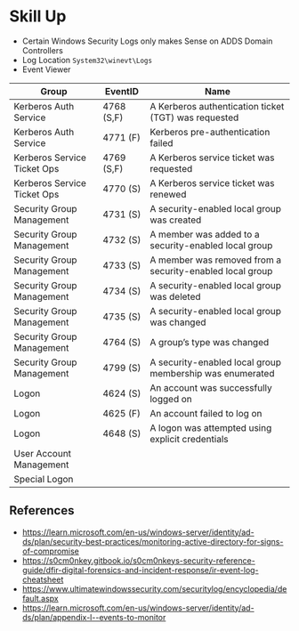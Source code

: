 # Skill Up
- Certain Windows Security Logs only makes Sense on ADDS Domain Controllers 
- Log Location `System32\winevt\Logs`
- Event Viewer 

| Group                        | EventID    | Name                                                     |
|------------------------------|------------|----------------------------------------------------------|
| Kerberos Auth Service        | 4768 (S,F) | A Kerberos authentication ticket (TGT) was requested     |
| Kerberos Auth Service        | 4771 (F)   | Kerberos pre-authentication failed                       |
| Kerberos Service Ticket Ops  | 4769 (S,F) | A Kerberos service ticket was requested                  |
| Kerberos Service Ticket Ops  | 4770 (S)   | A Kerberos service ticket was renewed                    |
| Security Group Management    | 4731 (S)   | A security-enabled local group was created               |
| Security Group Management    | 4732 (S)   | A member was added to a security-enabled local group     |
| Security Group Management    | 4733 (S)   | A member was removed from a security-enabled local group |
| Security Group Management    | 4734 (S)   | A security-enabled local group was deleted               |
| Security Group Management    | 4735 (S)   | A security-enabled local group was changed               | 
| Security Group Management    | 4764 (S)   | A group’s type was changed                               |
| Security Group Management    | 4799 (S)   | A security-enabled local group membership was enumerated |
| Logon                        | 4624 (S)   | An account was successfully logged on                    |
| Logon                        | 4625 (F)   | An account failed to log on                              |
| Logon                        | 4648 (S)   | A logon was attempted using explicit credentials         |
| User Account Management      |            |                                                          |
| Special Logon                |            |                                                          |


## References
- https://learn.microsoft.com/en-us/windows-server/identity/ad-ds/plan/security-best-practices/monitoring-active-directory-for-signs-of-compromise
- https://s0cm0nkey.gitbook.io/s0cm0nkeys-security-reference-guide/dfir-digital-forensics-and-incident-response/ir-event-log-cheatsheet
- https://www.ultimatewindowssecurity.com/securitylog/encyclopedia/default.aspx
- https://learn.microsoft.com/en-us/windows-server/identity/ad-ds/plan/appendix-l--events-to-monitor




